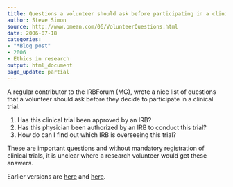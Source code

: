 ```yaml
---
title: Questions a volunteer should ask before participating in a clinical trial
author: Steve Simon
source: http://www.pmean.com/06/VolunteerQuestions.html
date: 2006-07-18
categories:
- "*Blog post"
- 2006
- Ethics in research
output: html_document
page_update: partial
---
```


A regular contributor to the IRBForum (MG), wrote a nice list of
questions that a volunteer should ask before they decide to participate
in a clinical trial.

1.  Has this clinical trial been approved by an IRB?
2.  Has this physician been authorized by an IRB to conduct this trial?
3.  How do can I find out which IRB is overseeing this trial?

These are important questions and without mandatory registration of
clinical trials, it is unclear where a research volunteer would get
these answers.

Earlier versions are [here][sim1] and [here][sim2].

[sim1]: http://www.pmean.com/06/VolunteerQuestions.html
[sim2]: http://new.pmean.com/VolunteerQuestions/
